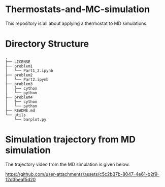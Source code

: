 # Thermostats-and-MC-simulation
This repository is all about applying a thermostat to MD simulations.

# Directory Structure
```
.
├── LICENSE
├── problem1
│   └── Part1_2.ipynb
├── problem2
│   └── Part2.ipynb
├── problem3
│   ├── cython
│   └── python
├── problem4
│   ├── cython
│   └── python
├── README.md
└── utils
    └── barplot.py
```

# Simulation trajectory from MD simulation
The trajectory video from the MD simulation is given below.


https://github.com/user-attachments/assets/c5c2b37b-8047-4e61-b2f9-12d3beaf5d20

